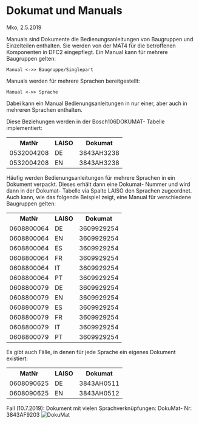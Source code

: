 ﻿# Dokumat und Manuals

Mko, 2.5.2019

Manuals sind Dokumente die Bedienungsanleitungen von Baugruppen und Einzelteilen enthalten. Sie werden von der MAT4 für die betroffenen Komponenten in DFC2 eingepflegt.
Ein Manual kann für mehrere Baugruppen gelten: 

``````
Manual <->> Baugruppe/Singlepart
``````

Manuals werden für mehrere Sprachen bereitgestellt:

``````
Manual <->> Sprache
``````

Dabei kann ein Manual Bedienungsanleitungen in nur einer, aber auch in mehreren Sprachen enthalten.

Diese Beziehungen werden in der Bosch106DOKUMAT- Tabelle implementiert:

<table>
<tr>
	<th>MatNr</th>
	<th>LAISO</th>
	<th>Dokumat</th>
</tr>
<tr>
	<td>0532004208</td>
	<td>DE</td>
	<td>3843AH3238</td>
</tr>
<tr>
	<td>0532004208</td>
	<td>EN</td>
	<td>3843AH3238</td>
</tr>
</table>

Häufig werden Bedienungsanleitungen für mehrere Sprachen in ein Dokument verpackt. Dieses erhält dann eine Dokumat- Nummer und wird dann in der Dokumat- Tabelle via Spalte LAISO den  Sprachen zugeordnet. Auch kann, wie das folgende Beispiel zeigt, eine Manual für verschiedene Baugruppen gelten:

<table>
<tr>
    <th>MatNr</th>
	<th>LAISO</th>
	<th>Dokumat</th>
</tr>
<tr>
	<td>0608800064</td>
	<td>DE</td>
	<td>3609929254</td>
</tr>
    <tr>
	<td>0608800064</td>
	<td>EN</td>
	<td>3609929254</td>
</tr>
    <tr>
	<td>0608800064</td>
	<td>ES</td>
	<td>3609929254</td>
</tr>
    <tr>
	<td>0608800064</td>
	<td>FR</td>
	<td>3609929254</td>
</tr>
<tr>
	<td>0608800064</td>
	<td>IT</td>
	<td>3609929254</td>
</tr>
<tr>
	<td>0608800064</td>
	<td>PT</td>
	<td>3609929254</td>
</tr>
<tr>
	<td>0608800079</td>
	<td>DE</td>
	<td>3609929254</td>
</tr>
    <tr>
	<td>0608800079</td>
	<td>EN</td>
	<td>3609929254</td>
</tr>
    <tr>
	<td>0608800079</td>
	<td>ES</td>
	<td>3609929254</td>
</tr>
    <tr>
	<td>0608800079</td>
	<td>FR</td>
	<td>3609929254</td>
</tr>
<tr>
	<td>0608800079</td>
	<td>IT</td>
	<td>3609929254</td>
</tr>
<tr>
	<td>0608800079</td>
	<td>PT</td>
	<td>3609929254</td>
</tr>
</table>

Es gibt auch Fälle, in denen für jede Sprache ein eigenes Dokument existiert:

<table>
   <tr>
      <th>MatNr</th>
	  <th>LAISO</th>
	  <th>Dokumat</th>
   </tr>
   <tr>
	  <td>0608090625</td>
	  <td>DE</td>
	  <td>3843AH0511</td>
   </tr>
   <tr>
	  <td>0608090625</td>
	  <td>EN</td>
	  <td>3843AH0512</td>
   </tr>
</table>


Fall (10.7.2019): Dokument mit vielen Sprachverknüpfungen:
DokuMat- Nr: 3843AF9203
![DokuMat](http://10.4.4.53/DFC01/DfcDocu/issues/2019-07-10-dokumat-wiederholungen-sprachen-im-namen.png "Zu viele Sprachen im Namen")